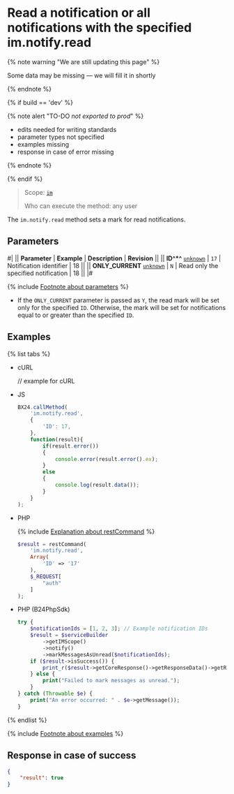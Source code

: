 # Read a notification or all notifications with the specified im.notify.read

{% note warning "We are still updating this page" %}

Some data may be missing — we will fill it in shortly

{% endnote %}

{% if build == 'dev' %}

{% note alert "TO-DO _not exported to prod_" %}

- edits needed for writing standards
- parameter types not specified
- examples missing
- response in case of error missing

{% endnote %}

{% endif %}

> Scope: [`im`](../../scopes/permissions.md)
>
> Who can execute the method: any user

The `im.notify.read` method sets a mark for read notifications.

## Parameters

#|
|| **Parameter** | **Example** | **Description** | **Revision** ||
|| **ID^*^**
[`unknown`](../../data-types.md) | `17` | Notification identifier | 18 ||
|| **ONLY_CURRENT**
[`unknown`](../../data-types.md) | `N` | Read only the specified notification | 18 ||
|#

{% include [Footnote about parameters](../../../_includes/required.md) %}

- If the `ONLY_CURRENT` parameter is passed as `Y`, the read mark will be set only for the specified `ID`. Otherwise, the mark will be set for notifications equal to or greater than the specified `ID`.

## Examples

{% list tabs %}

- cURL

    // example for cURL

- JS

    ```js
    BX24.callMethod(
        'im.notify.read',
        {
            'ID': 17,
        },
        function(result){
            if(result.error())
            {
                console.error(result.error().ex);
            }
            else
            {
                console.log(result.data());
            }
        }
    );
    ```

- PHP

    {% include [Explanation about restCommand](../_includes/rest-command.md) %}

    ```php
    $result = restCommand(
        'im.notify.read',
        Array(
            'ID' => '17'
        ),
        $_REQUEST[
            "auth"
        ]
    );    
    ```

- PHP (B24PhpSdk)

    ```php       
    try {
        $notificationIds = [1, 2, 3]; // Example notification IDs
        $result = $serviceBuilder
            ->getIMScope()
            ->notify()
            ->markMessagesAsUnread($notificationIds);
        if ($result->isSuccess()) {
            print_r($result->getCoreResponse()->getResponseData()->getResult());
        } else {
            print("Failed to mark messages as unread.");
        }
    } catch (Throwable $e) {
        print("An error occurred: " . $e->getMessage());
    }
    ```

{% endlist %}

{% include [Footnote about examples](../../../_includes/examples.md) %}

## Response in case of success

```json
{
    "result": true
}        
```